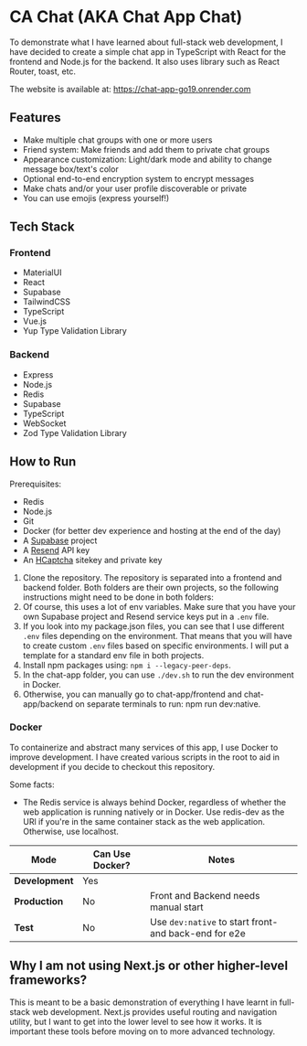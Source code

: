 # CA Chat (AKA Chat App Chat)

To demonstrate what I have learned about full-stack web development, I have decided to create a simple chat app in TypeScript with React for the frontend and Node.js for the backend. It also uses library such as React Router, toast, etc.

The website is available at: https://chat-app-go19.onrender.com

## Features

-   Make multiple chat groups with one or more users
-   Friend system: Make friends and add them to private chat groups
-   Appearance customization: Light/dark mode and ability to change message box/text's color
-   Optional end-to-end encryption system to encrypt messages
-   Make chats and/or your user profile discoverable or private
-   You can use emojis (express yourself!)

## Tech Stack

### Frontend

-   MaterialUI
-   React
-   Supabase
-   TailwindCSS
-   TypeScript
-   Vue.js
-   Yup Type Validation Library

### Backend

-   Express
-   Node.js
-   Redis
-   Supabase
-   TypeScript
-   WebSocket
-   Zod Type Validation Library

## How to Run

Prerequisites:

-   Redis
-   Node.js
-   Git
-   Docker (for better dev experience and hosting at the end of the day)
-   A [Supabase](https://supabase.com) project
-   A [Resend](https://resend.com/) API key
-   An [HCaptcha](https://www.hcaptcha.com/) sitekey and private key

1. Clone the repository. The repository is separated into a frontend and backend folder. Both folders are their own projects, so the following instructions might need to be done in both folders:
2. Of course, this uses a lot of env variables. Make sure that you have your own Supabase project and Resend service keys put in a `.env` file.
3. If you look into my package.json files, you can see that I use different `.env` files depending on the environment. That means that you will have to create custom `.env` files based on specific environments. I will put a template for a standard env file in both projects.
4. Install npm packages using: `npm i --legacy-peer-deps`.
5. In the chat-app folder, you can use `./dev.sh` to run the dev environment in Docker.
6. Otherwise, you can manually go to chat-app/frontend and chat-app/backend on separate terminals to run: npm run dev:native.

### Docker

To containerize and abstract many services of this app, I use Docker to improve development. I have created various scripts in the root to aid in development if you decide to checkout this repository.

Some facts:

-   The Redis service is always behind Docker, regardless of whether the web application is running natively or in Docker. Use redis-dev as the URl if you're in the same container stack as the web application. Otherwise, use localhost.

| Mode            | Can Use Docker? | Notes                                                 |
| --------------- | --------------- | ----------------------------------------------------- |
| **Development** | Yes             |                                                       |
| **Production**  | No              | Front and Backend needs manual start                  |
| **Test**        | No              | Use `dev:native` to start front- and back-end for e2e |

## Why I am not using Next.js or other higher-level frameworks?

This is meant to be a basic demonstration of everything I have learnt in full-stack web development. Next.js provides useful routing and navigation utility, but I want to get into the lower level to see how it works. It is important these tools before moving on to more advanced technology.

